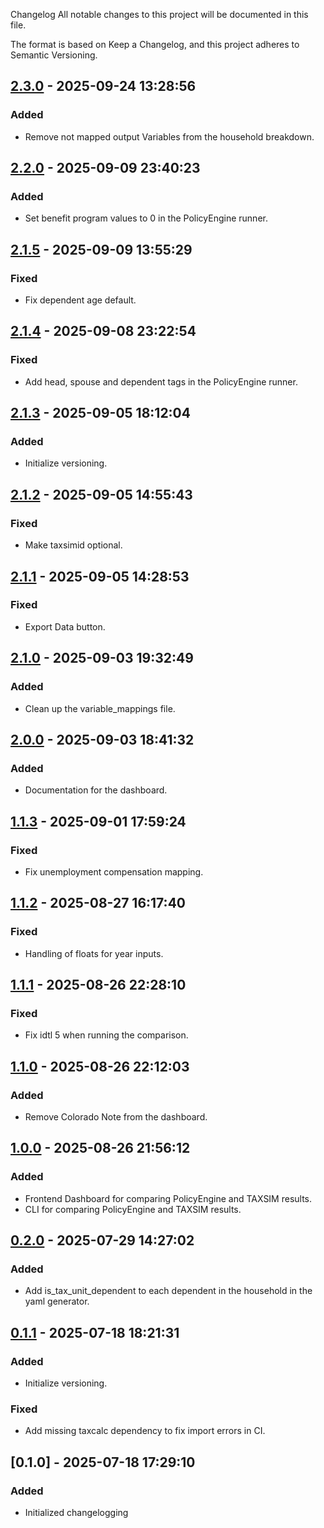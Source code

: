 Changelog
All notable changes to this project will be documented in this file.

The format is based on Keep a Changelog, and this project adheres to Semantic Versioning.

## [2.3.0] - 2025-09-24 13:28:56

### Added

- Remove not mapped output Variables from the household breakdown.

## [2.2.0] - 2025-09-09 23:40:23

### Added

- Set benefit program values to 0 in the PolicyEngine runner.

## [2.1.5] - 2025-09-09 13:55:29

### Fixed

- Fix dependent age default.

## [2.1.4] - 2025-09-08 23:22:54

### Fixed

- Add head, spouse and dependent tags in the PolicyEngine runner.

## [2.1.3] - 2025-09-05 18:12:04

### Added

- Initialize versioning.

## [2.1.2] - 2025-09-05 14:55:43

### Fixed

- Make taxsimid optional.

## [2.1.1] - 2025-09-05 14:28:53

### Fixed

- Export Data button.

## [2.1.0] - 2025-09-03 19:32:49

### Added

- Clean up the variable_mappings file.

## [2.0.0] - 2025-09-03 18:41:32

### Added

- Documentation for the dashboard.

## [1.1.3] - 2025-09-01 17:59:24

### Fixed

- Fix unemployment compensation mapping.

## [1.1.2] - 2025-08-27 16:17:40

### Fixed

- Handling of floats for year inputs.

## [1.1.1] - 2025-08-26 22:28:10

### Fixed

- Fix idtl 5 when running the comparison.

## [1.1.0] - 2025-08-26 22:12:03

### Added

- Remove Colorado Note from the dashboard.

## [1.0.0] - 2025-08-26 21:56:12

### Added

- Frontend Dashboard for comparing PolicyEngine and TAXSIM results.
- CLI for comparing PolicyEngine and TAXSIM results.

## [0.2.0] - 2025-07-29 14:27:02

### Added

- Add is_tax_unit_dependent to each dependent in the household in the yaml generator.

## [0.1.1] - 2025-07-18 18:21:31

### Added

- Initialize versioning.

### Fixed

- Add missing taxcalc dependency to fix import errors in CI.

## [0.1.0] - 2025-07-18 17:29:10

### Added

- Initialized changelogging



[2.3.0]: https://github.com/PolicyEngine/policyengine-taxsim/compare/2.2.0...2.3.0
[2.2.0]: https://github.com/PolicyEngine/policyengine-taxsim/compare/2.1.5...2.2.0
[2.1.5]: https://github.com/PolicyEngine/policyengine-taxsim/compare/2.1.4...2.1.5
[2.1.4]: https://github.com/PolicyEngine/policyengine-taxsim/compare/2.1.3...2.1.4
[2.1.3]: https://github.com/PolicyEngine/policyengine-taxsim/compare/2.1.2...2.1.3
[2.1.2]: https://github.com/PolicyEngine/policyengine-taxsim/compare/2.1.1...2.1.2
[2.1.1]: https://github.com/PolicyEngine/policyengine-taxsim/compare/2.1.0...2.1.1
[2.1.0]: https://github.com/PolicyEngine/policyengine-taxsim/compare/2.0.0...2.1.0
[2.0.0]: https://github.com/PolicyEngine/policyengine-taxsim/compare/1.1.3...2.0.0
[1.1.3]: https://github.com/PolicyEngine/policyengine-taxsim/compare/1.1.2...1.1.3
[1.1.2]: https://github.com/PolicyEngine/policyengine-taxsim/compare/1.1.1...1.1.2
[1.1.1]: https://github.com/PolicyEngine/policyengine-taxsim/compare/1.1.0...1.1.1
[1.1.0]: https://github.com/PolicyEngine/policyengine-taxsim/compare/1.0.0...1.1.0
[1.0.0]: https://github.com/PolicyEngine/policyengine-taxsim/compare/0.2.0...1.0.0
[0.2.0]: https://github.com/PolicyEngine/policyengine-taxsim/compare/0.1.1...0.2.0
[0.1.1]: https://github.com/PolicyEngine/policyengine-taxsim/compare/0.1.0...0.1.1
